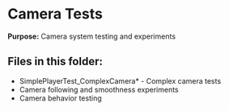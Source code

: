 # Camera Tests

**Purpose:** Camera system testing and experiments

## Files in this folder:
- SimplePlayerTest_ComplexCamera* - Complex camera tests
- Camera following and smoothness experiments
- Camera behavior testing
